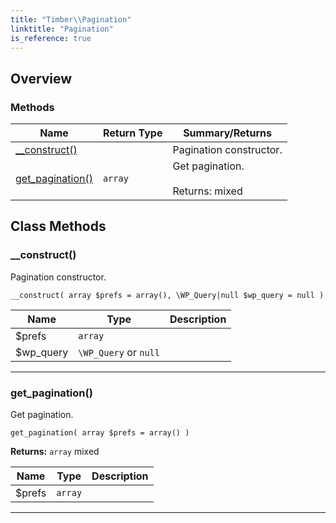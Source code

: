 ```yaml
---
title: "Timber\\​Pagination"
linktitle: "Pagination"
is_reference: true
---
```


## Overview

### Methods

<div class="table-methods">

| Name | Return Type | Summary/Returns |
| --- | --- | --- |
| <span class="method-name">[__construct()](#__construct)</span> | <span class="method-type"></span> | <span class="method-description">Pagination constructor.</span> |
| <span class="method-name">[get_pagination()](#get_pagination)</span> | <span class="method-type">`array`</span> | <span class="method-description">Get pagination.<br><br><span class="method-return"><span class="method-return-label">Returns:</span> mixed</span></span> |

</div>


## Class Methods

### \_\_construct()

Pagination constructor.

`__construct( array $prefs = array(), \WP_Query|null $wp_query = null )`

| Name | Type | Description |
| --- | --- | --- |
| $prefs | `array` |  |
| $wp_query | `\WP_Query` or `null` |  |

---

### get\_pagination()

Get pagination.

`get_pagination( array $prefs = array() )`

**Returns:** `array` mixed

| Name | Type | Description |
| --- | --- | --- |
| $prefs | `array` |  |

---


